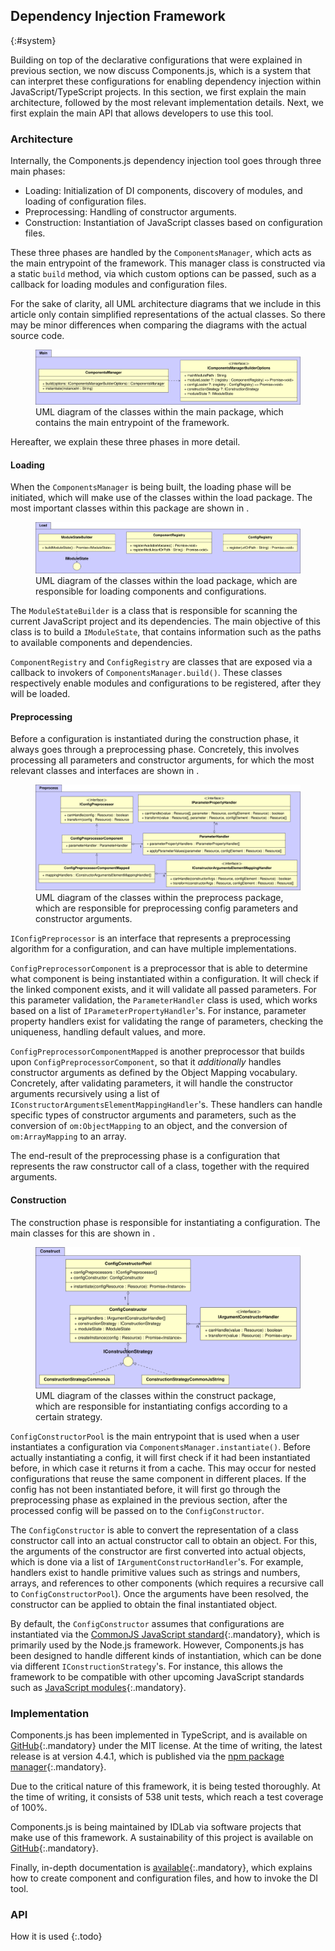 ## Dependency Injection Framework
{:#system}

Building on top of the declarative configurations that were explained in previous section,
we now discuss Components.js, which is a system that can interpret these configurations
for enabling dependency injection within JavaScript/TypeScript projects.
In this section, we first explain the main architecture, followed by the most relevant implementation details.
Next, we first explain the main API that allows developers to use this tool.

### Architecture

Internally, the Components.js dependency injection tool goes through three main phases:

* Loading: Initialization of DI components, discovery of modules, and loading of configuration files.
* Preprocessing: Handling of constructor arguments.
* Construction: Instantiation of JavaScript classes based on configuration files.

These three phases are handled by the `ComponentsManager`,
which acts as the main entrypoint of the framework.
This manager class is constructed via a static `build` method,
via which custom options can be passed,
such as a callback for loading modules and configuration files.

For the sake of clarity, all UML architecture diagrams that we include in this article
only contain simplified representations of the actual classes.
So there may be minor differences when comparing the diagrams with the actual source code.

<figure id="architecture-main">
<img src="img/architecture-main.svg" alt="[Components.js Architecture - Main package]">
<figcaption markdown="block">
UML diagram of the classes within the main package,
which contains the main entrypoint of the framework.
</figcaption>
</figure>

Hereafter, we explain these three phases in more detail.

#### Loading

When the `ComponentsManager` is being built,
the loading phase will be initiated,
which will make use of the classes within the load package.
The most important classes within this package are shown in [](#architecture-load).

<figure id="architecture-load">
<img src="img/architecture-load.svg" alt="[Components.js Architecture - Load package]">
<figcaption markdown="block">
UML diagram of the classes within the load package,
which are responsible for loading components and configurations.
</figcaption>
</figure>

The `ModuleStateBuilder` is a class that is responsible for scanning the current JavaScript project and its dependencies.
The main objective of this class is to build a `IModuleState`, that contains information such as the paths to available components and dependencies.

`ComponentRegistry` and `ConfigRegistry` are classes that are exposed via a callback to invokers of `ComponentsManager.build()`.
These classes respectively enable modules and configurations to be registered,
after they will be loaded.

#### Preprocessing

Before a configuration is instantiated during the construction phase,
it always goes through a preprocessing phase.
Concretely, this involves processing all parameters and constructor arguments,
for which the most relevant classes and interfaces are shown in [](#architecture-preprocess).

<figure id="architecture-preprocess">
<img src="img/architecture-preprocess.svg" alt="[Components.js Architecture - Preprocess package]">
<figcaption markdown="block">
UML diagram of the classes within the preprocess package,
which are responsible for preprocessing config parameters and constructor arguments.
</figcaption>
</figure>

`IConfigPreprocessor` is an interface that represents a preprocessing algorithm for a configuration,
and can have multiple implementations.

`ConfigPreprocessorComponent` is a preprocessor that is able to determine what component is being instantiated within a configuration.
It will check if the linked component exists, and it will validate all passed parameters.
For this parameter validation, the `ParameterHandler` class is used,
which works based on a list of `IParameterPropertyHandler`'s.
For instance, parameter property handlers exist for validating the range of parameters,
checking the uniqueness, handling default values, and more.

`ConfigPreprocessorComponentMapped` is another preprocessor that builds upon `ConfigPreprocessorComponent`,
so that it _additionally_ handles constructor arguments as defined by the Object Mapping vocabulary.
Concretely, after validating parameters, it will handle the constructor arguments recursively
using a list of `IConstructorArgumentsElementMappingHandler`'s.
These handlers can handle specific types of constructor arguments and parameters,
such as the conversion of `om:ObjectMapping` to an object,
and the conversion of `om:ArrayMapping` to an array.

The end-result of the preprocessing phase is a configuration that represents
the raw constructor call of a class, together with the required arguments.

#### Construction

The construction phase is responsible for instantiating a configuration.
The main classes for this are shown in [](#architecture-construct).

<figure id="architecture-construct">
<img src="img/architecture-construct.svg" alt="[Components.js Architecture - Construct package]">
<figcaption markdown="block">
UML diagram of the classes within the construct package,
which are responsible for instantiating configs according to a certain strategy.
</figcaption>
</figure>

`ConfigConstructorPool` is the main entrypoint that is used when a user instantiates a configuration via `ComponentsManager.instantiate()`.
Before actually instantiating a config,
it will first check if it had been instantiated before,
in which case it returns it from a cache.
This may occur for nested configurations that reuse the same component in different places.
If the config has not been instantiated before,
it will first go through the preprocessing phase as explained in the previous section,
after the processed config will be passed on to the `ConfigConstructor`.

The `ConfigConstructor` is able to convert the representation of a class constructor call into an actual constructor call to obtain an object.
For this, the arguments of the constructor are first converted into actual objects,
which is done via a list of `IArgumentConstructorHandler`'s.
For example, handlers exist to handle primitive values such as strings and numbers,
arrays, and references to other components (which requires a recursive call to `ConfigConstructorPool`).
Once the arguments have been resolved, the constructor can be applied to obtain the final instantiated object.

By default, the `ConfigConstructor` assumes that configurations are instantiated via the [CommonJS JavaScript standard](https://nodejs.org/docs/latest/api/modules.html){:.mandatory},
which is primarily used by the Node.js framework.
However, Components.js has been designed to handle different kinds of instantiation,
which can be done via different `IConstructionStrategy`'s.
For instance, this allows the framework to be compatible with other upcoming JavaScript standards such as [JavaScript modules](https://developer.mozilla.org/en-US/docs/Web/JavaScript/Guide/Modules){:.mandatory}.

### Implementation

Components.js has been implemented in TypeScript,
and is available on [GitHub](https://github.com/LinkedSoftwareDependencies/Components.js){:.mandatory}
under the MIT license.
At the time of writing, the latest release is at version 4.4.1,
which is published via the [npm package manager](https://www.npmjs.com/package/componentsjs){:.mandatory}.

Due to the critical nature of this framework,
it is being tested thoroughly.
At the time of writing, it consists of 538 unit tests,
which reach a test coverage of 100%.

Components.js is being maintained by IDLab via software projects that make use of this framework.
A sustainability of this project is available on [GitHub](https://github.com/LinkedSoftwareDependencies/Components.js/wiki/Sustainability-Plan){:.mandatory}.

Finally, in-depth documentation is [available](https://componentsjs.readthedocs.io/en/latest/){:.mandatory},
which explains how to create component and configuration files,
and how to invoke the DI tool.

### API

How it is used
{:.todo}
